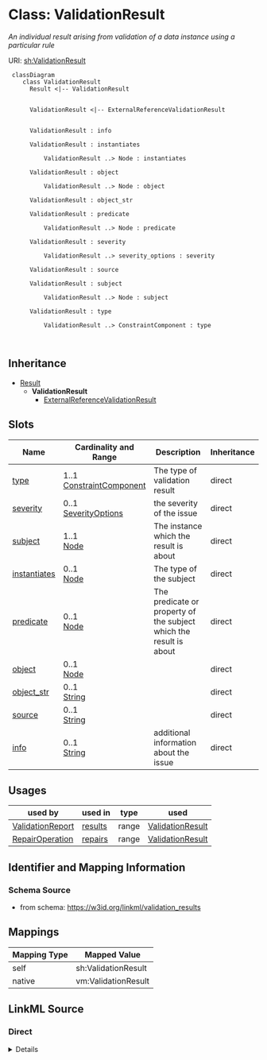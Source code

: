 # Class: ValidationResult
_An individual result arising from validation of a data instance using a particular rule_




URI: [sh:ValidationResult](http://www.w3.org/ns/shacl#ValidationResult)



```{mermaid}
 classDiagram
    class ValidationResult
      Result <|-- ValidationResult
      

      ValidationResult <|-- ExternalReferenceValidationResult
      
      
      ValidationResult : info
        
      ValidationResult : instantiates
        
          ValidationResult ..> Node : instantiates
        
      ValidationResult : object
        
          ValidationResult ..> Node : object
        
      ValidationResult : object_str
        
      ValidationResult : predicate
        
          ValidationResult ..> Node : predicate
        
      ValidationResult : severity
        
          ValidationResult ..> severity_options : severity
        
      ValidationResult : source
        
      ValidationResult : subject
        
          ValidationResult ..> Node : subject
        
      ValidationResult : type
        
          ValidationResult ..> ConstraintComponent : type
        
      
```





## Inheritance
* [Result](Result.md)
    * **ValidationResult**
        * [ExternalReferenceValidationResult](ExternalReferenceValidationResult.md)



## Slots

| Name | Cardinality and Range | Description | Inheritance |
| ---  | --- | --- | --- |
| [type](type.md) | 1..1 <br/> [ConstraintComponent](ConstraintComponent.md) | The type of validation result | direct |
| [severity](severity.md) | 0..1 <br/> [SeverityOptions](SeverityOptions.md) | the severity of the issue | direct |
| [subject](subject.md) | 1..1 <br/> [Node](Node.md) | The instance which the result is about | direct |
| [instantiates](instantiates.md) | 0..1 <br/> [Node](Node.md) | The type of the subject | direct |
| [predicate](predicate.md) | 0..1 <br/> [Node](Node.md) | The predicate or property of the subject which the result is about | direct |
| [object](object.md) | 0..1 <br/> [Node](Node.md) |  | direct |
| [object_str](object_str.md) | 0..1 <br/> [String](String.md) |  | direct |
| [source](source.md) | 0..1 <br/> [String](String.md) |  | direct |
| [info](info.md) | 0..1 <br/> [String](String.md) | additional information about the issue | direct |





## Usages

| used by | used in | type | used |
| ---  | --- | --- | --- |
| [ValidationReport](ValidationReport.md) | [results](results.md) | range | [ValidationResult](ValidationResult.md) |
| [RepairOperation](RepairOperation.md) | [repairs](repairs.md) | range | [ValidationResult](ValidationResult.md) |






## Identifier and Mapping Information







### Schema Source


* from schema: https://w3id.org/linkml/validation_results





## Mappings

| Mapping Type | Mapped Value |
| ---  | ---  |
| self | sh:ValidationResult |
| native | vm:ValidationResult |





## LinkML Source

<!-- TODO: investigate https://stackoverflow.com/questions/37606292/how-to-create-tabbed-code-blocks-in-mkdocs-or-sphinx -->

### Direct

<details>
```yaml
name: ValidationResult
description: An individual result arising from validation of a data instance using
  a particular rule
from_schema: https://w3id.org/linkml/validation_results
rank: 1000
is_a: Result
slots:
- type
- severity
- subject
- instantiates
- predicate
- object
- object_str
- source
- info
class_uri: sh:ValidationResult

```
</details>

### Induced

<details>
```yaml
name: ValidationResult
description: An individual result arising from validation of a data instance using
  a particular rule
from_schema: https://w3id.org/linkml/validation_results
rank: 1000
is_a: Result
attributes:
  type:
    name: type
    description: The type of validation result. SHACL validation vocabulary is recommended
      for checks against a datamodel. For principle checks use the corresponding rule
      or principle, e.g. GO RULE ID, OBO Principle ID
    from_schema: https://w3id.org/linkml/validation_results
    rank: 1000
    slot_uri: sh:sourceConstraintComponent
    alias: type
    owner: ValidationResult
    domain_of:
    - TypeSeverityKeyValue
    - ValidationResult
    range: ConstraintComponent
    required: true
  severity:
    name: severity
    description: the severity of the issue
    from_schema: https://w3id.org/linkml/validation_results
    rank: 1000
    slot_uri: sh:resultSeverity
    alias: severity
    owner: ValidationResult
    domain_of:
    - TypeSeverityKeyValue
    - ValidationResult
    range: severity_options
  subject:
    name: subject
    description: The instance which the result is about
    from_schema: https://w3id.org/linkml/validation_results
    rank: 1000
    slot_uri: sh:focusNode
    alias: subject
    owner: ValidationResult
    domain_of:
    - ValidationResult
    range: Node
    required: true
  instantiates:
    name: instantiates
    description: The type of the subject
    from_schema: https://w3id.org/linkml/validation_results
    exact_mappings:
    - sh:sourceShape
    rank: 1000
    alias: instantiates
    owner: ValidationResult
    domain_of:
    - ValidationResult
    range: Node
  predicate:
    name: predicate
    description: The predicate or property of the subject which the result is about
    from_schema: https://w3id.org/linkml/validation_results
    related_mappings:
    - sh:resultPath
    rank: 1000
    alias: predicate
    owner: ValidationResult
    domain_of:
    - ValidationResult
    range: Node
  object:
    name: object
    from_schema: https://w3id.org/linkml/validation_results
    rank: 1000
    slot_uri: sh:value
    alias: object
    owner: ValidationResult
    domain_of:
    - ValidationResult
    range: Node
  object_str:
    name: object_str
    from_schema: https://w3id.org/linkml/validation_results
    rank: 1000
    alias: object_str
    owner: ValidationResult
    domain_of:
    - ValidationResult
    range: string
  source:
    name: source
    from_schema: https://w3id.org/linkml/validation_results
    rank: 1000
    alias: source
    owner: ValidationResult
    domain_of:
    - ValidationResult
    range: string
  info:
    name: info
    description: additional information about the issue
    from_schema: https://w3id.org/linkml/validation_results
    rank: 1000
    slot_uri: sh:resultMessage
    alias: info
    owner: ValidationResult
    domain_of:
    - ValidationResult
    - RepairOperation
    range: string
class_uri: sh:ValidationResult

```
</details>